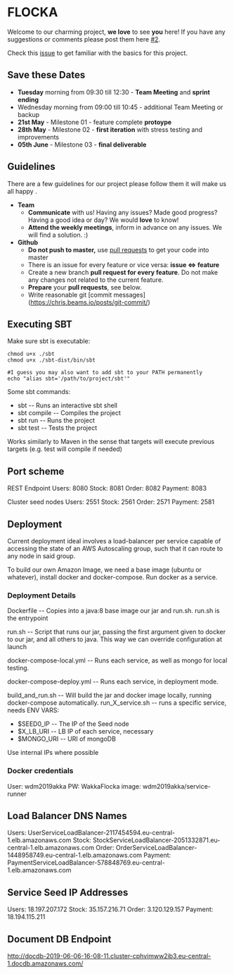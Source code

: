 # FLOCKA

Welcome to our charming project, **we love** to see **you** here!
If you have any suggestions or comments please post them here [#2](https://github.com/jan-gerling/lam-dal/issues/2).

Check this [issue](https://github.com/jan-gerling/lam-dal/issues/7) to get familiar with the basics for this project.


## Save these Dates

- **Tuesday** morning from 09:30 till 12:30 - **Team Meeting** and **sprint ending**
- Wednesday morning from 09:00 till 10:45 - additional Team Meeting or backup
- **21st May** - Milestone 01 - feature complete **protoype**
- **28th May** - Milestone 02 - **first iteration** with stress testing and improvements
- **05th June** - Milestone 03 - **final deliverable**



## Guidelines 

There are a few guidelines for our project please follow them it will make us all happy .

- **Team**
  - **Communicate** with us! Having any issues? Made good progress? Having a good idea or day? We would **love** to know!
  - **Attend the weekly meetings**, inform in advance on any issues. We will find a solution. :)
- **Github**
  - **Do not push to master,** use [pull requests](<https://help.github.com/en/articles/about-pull-requests>) to get your code into master
  - There is an issue for every feature or vice versa: **issue <=> feature**
  - Create a new branch **pull request for every feature**. Do not make any changes not related to the current feature.
  - **Prepare** your **pull requests**, see below.
  - Write reasonable git [commit messages] (<https://chris.beams.io/posts/git-commit/>)

## Executing SBT

Make sure sbt is executable:
```
chmod u+x ./sbt
chmod u+x ./sbt-dist/bin/sbt

#I guess you may also want to add sbt to your PATH permanently
echo "alias sbt='/path/to/project/sbt'"
```

Some sbt commands:
* sbt -- Runs an interactive sbt shell
* sbt compile -- Compiles the project
* sbt run -- Runs the project
* sbt test -- Tests the project

Works similarly to Maven in the sense that targets will execute previous targets (e.g. test will compile if needed)

## Port scheme ##
REST Endpoint
Users: 8080
Stock: 8081
Order: 8082
Payment: 8083

Cluster seed nodes
Users: 2551
Stock: 2561
Order: 2571
Payment: 2581

## Deployment

Current deployment ideal involves a load-balancer per service capable of accessing the state of an AWS Autoscaling group, such that it can route to any node in said group.

To build our own Amazon Image, we need a base image (ubuntu or whatever), install docker and docker-compose. Run docker as a service. 

### Deployment Details

Dockerfile -- Copies into a java:8 base image our jar and run.sh. run.sh is the entrypoint

run.sh -- Script that runs our jar, passing the first argument given to docker to our jar, and all others to java. This way we can override configuration at launch

docker-compose-local.yml -- Runs each service, as well as mongo for local testing.

docker-compose-deploy.yml -- Runs each service, in deployment mode.

build_and_run.sh -- Will build the jar and docker image locally, running docker-compose automatically.
run_X_service.sh -- runs a specific service, needs ENV VARS:
* $SEED0_IP -- The IP of the Seed node
* $X_LB_URI -- LB IP of each service, necessary
* $MONGO_URI -- URI of mongoDB

Use internal IPs where possible

### Docker credentials
User: wdm2019akka
PW: WakkaFlocka
image: wdm2019akka/service-runner

## Load Balancer DNS Names ##
Users: UserServiceLoadBalancer-2117454594.eu-central-1.elb.amazonaws.com
Stock: StockServiceLoadBalancer-2051332871.eu-central-1.elb.amazonaws.com
Order: OrderServiceLoadBalancer-1448958749.eu-central-1.elb.amazonaws.com
Payment: PaymentServiceLoadBalancer-578848769.eu-central-1.elb.amazonaws.com

## Service Seed IP Addresses ##
Users: 18.197.207.172
Stock: 35.157.216.71
Order: 3.120.129.157
Payment: 18.194.115.211

## Document DB Endpoint ##
http://docdb-2019-06-06-16-08-11.cluster-cphvimww2ib3.eu-central-1.docdb.amazonaws.com/
